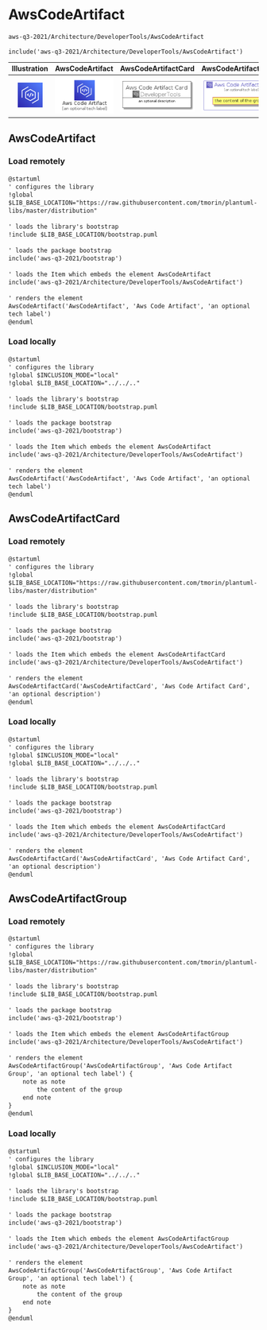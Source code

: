 # AwsCodeArtifact


```text
aws-q3-2021/Architecture/DeveloperTools/AwsCodeArtifact
```

```text
include('aws-q3-2021/Architecture/DeveloperTools/AwsCodeArtifact')
```



| Illustration | AwsCodeArtifact | AwsCodeArtifactCard | AwsCodeArtifactGroup |
| :---: | :---: | :---: | :---: |
| ![illustration for Illustration](../../../aws-q3-2021/Architecture/DeveloperTools/AwsCodeArtifact.png) | ![illustration for AwsCodeArtifact](../../../aws-q3-2021/Architecture/DeveloperTools/AwsCodeArtifact.Local.png) | ![illustration for AwsCodeArtifactCard](../../../aws-q3-2021/Architecture/DeveloperTools/AwsCodeArtifactCard.Local.png) | ![illustration for AwsCodeArtifactGroup](../../../aws-q3-2021/Architecture/DeveloperTools/AwsCodeArtifactGroup.Local.png) |




## AwsCodeArtifact

### Load remotely
```plantuml
@startuml
' configures the library
!global $LIB_BASE_LOCATION="https://raw.githubusercontent.com/tmorin/plantuml-libs/master/distribution"

' loads the library's bootstrap
!include $LIB_BASE_LOCATION/bootstrap.puml

' loads the package bootstrap
include('aws-q3-2021/bootstrap')

' loads the Item which embeds the element AwsCodeArtifact
include('aws-q3-2021/Architecture/DeveloperTools/AwsCodeArtifact')

' renders the element
AwsCodeArtifact('AwsCodeArtifact', 'Aws Code Artifact', 'an optional tech label')
@enduml
```

### Load locally
```plantuml
@startuml
' configures the library
!global $INCLUSION_MODE="local"
!global $LIB_BASE_LOCATION="../../.."

' loads the library's bootstrap
!include $LIB_BASE_LOCATION/bootstrap.puml

' loads the package bootstrap
include('aws-q3-2021/bootstrap')

' loads the Item which embeds the element AwsCodeArtifact
include('aws-q3-2021/Architecture/DeveloperTools/AwsCodeArtifact')

' renders the element
AwsCodeArtifact('AwsCodeArtifact', 'Aws Code Artifact', 'an optional tech label')
@enduml
```

## AwsCodeArtifactCard

### Load remotely
```plantuml
@startuml
' configures the library
!global $LIB_BASE_LOCATION="https://raw.githubusercontent.com/tmorin/plantuml-libs/master/distribution"

' loads the library's bootstrap
!include $LIB_BASE_LOCATION/bootstrap.puml

' loads the package bootstrap
include('aws-q3-2021/bootstrap')

' loads the Item which embeds the element AwsCodeArtifactCard
include('aws-q3-2021/Architecture/DeveloperTools/AwsCodeArtifact')

' renders the element
AwsCodeArtifactCard('AwsCodeArtifactCard', 'Aws Code Artifact Card', 'an optional description')
@enduml
```

### Load locally
```plantuml
@startuml
' configures the library
!global $INCLUSION_MODE="local"
!global $LIB_BASE_LOCATION="../../.."

' loads the library's bootstrap
!include $LIB_BASE_LOCATION/bootstrap.puml

' loads the package bootstrap
include('aws-q3-2021/bootstrap')

' loads the Item which embeds the element AwsCodeArtifactCard
include('aws-q3-2021/Architecture/DeveloperTools/AwsCodeArtifact')

' renders the element
AwsCodeArtifactCard('AwsCodeArtifactCard', 'Aws Code Artifact Card', 'an optional description')
@enduml
```

## AwsCodeArtifactGroup

### Load remotely
```plantuml
@startuml
' configures the library
!global $LIB_BASE_LOCATION="https://raw.githubusercontent.com/tmorin/plantuml-libs/master/distribution"

' loads the library's bootstrap
!include $LIB_BASE_LOCATION/bootstrap.puml

' loads the package bootstrap
include('aws-q3-2021/bootstrap')

' loads the Item which embeds the element AwsCodeArtifactGroup
include('aws-q3-2021/Architecture/DeveloperTools/AwsCodeArtifact')

' renders the element
AwsCodeArtifactGroup('AwsCodeArtifactGroup', 'Aws Code Artifact Group', 'an optional tech label') {
    note as note
        the content of the group
    end note
}
@enduml
```

### Load locally
```plantuml
@startuml
' configures the library
!global $INCLUSION_MODE="local"
!global $LIB_BASE_LOCATION="../../.."

' loads the library's bootstrap
!include $LIB_BASE_LOCATION/bootstrap.puml

' loads the package bootstrap
include('aws-q3-2021/bootstrap')

' loads the Item which embeds the element AwsCodeArtifactGroup
include('aws-q3-2021/Architecture/DeveloperTools/AwsCodeArtifact')

' renders the element
AwsCodeArtifactGroup('AwsCodeArtifactGroup', 'Aws Code Artifact Group', 'an optional tech label') {
    note as note
        the content of the group
    end note
}
@enduml
```

